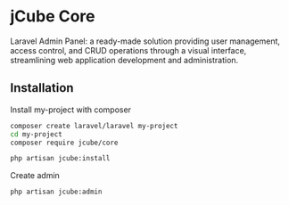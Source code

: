 
# jCube Core

Laravel Admin Panel: a ready-made solution providing user management, access control, and CRUD operations through a visual interface, streamlining web application development and administration.

## Installation

Install my-project with composer

```bash
composer create laravel/laravel my-project
cd my-project
composer require jcube/core

php artisan jcube:install
```

Create admin

```bash
php artisan jcube:admin
```
    